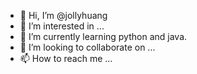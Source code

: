 - 👋 Hi, I’m @jollyhuang
- 👀 I’m interested in ...
- 🌱 I’m currently learning python and java.
- 💞️ I’m looking to collaborate on ...
- 📫 How to reach me ...

<!---
jollyhuang/jollyhuang is a ✨ special ✨ repository because its `README.md` (this file) appears on your GitHub profile.
You can click the Preview link to take a look at your changes.
--->
